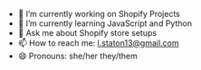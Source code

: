 


- 🔭 I’m currently working on Shopify Projects
- 🌱 I’m currently learning JavaScript and Python
- 💬 Ask me about Shopify store setups
- 📫 How to reach me: l.staton13@gmail.com
- 😄 Pronouns: she/her they/them


